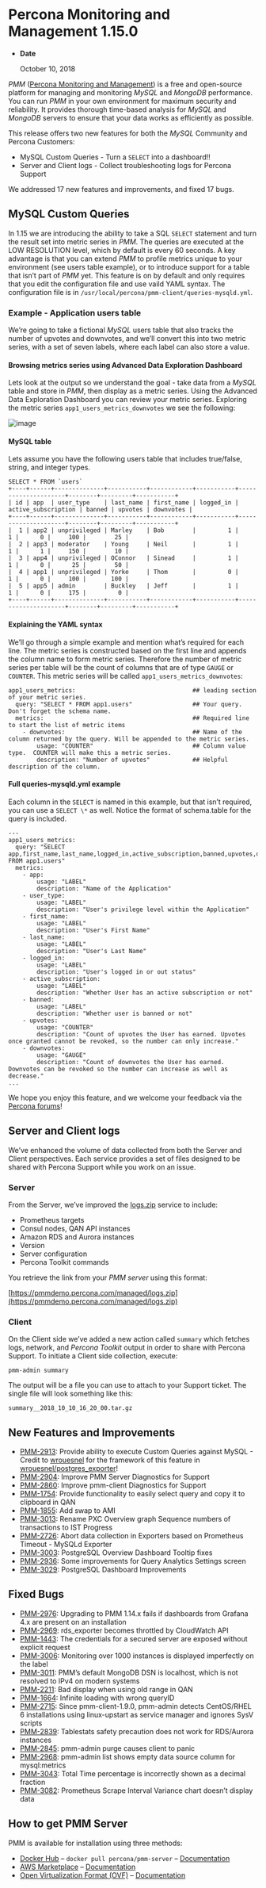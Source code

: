 # Percona Monitoring and Management 1.15.0

* **Date**

    October 10, 2018

*PMM* ([Percona Monitoring and Management](../index.md)) is a free and open-source platform for managing and monitoring *MySQL* and *MongoDB* performance. You can run *PMM* in your own environment for maximum security and reliability. It provides thorough time-based analysis for *MySQL* and *MongoDB* servers to ensure that your data works as efficiently as possible.

This release offers two new features for both the *MySQL* Community and Percona Customers:

* MySQL Custom Queries - Turn a `SELECT` into a dashboard!!
* Server and Client logs - Collect troubleshooting logs for Percona Support

We addressed 17 new features and improvements, and fixed 17 bugs.

## MySQL Custom Queries

In 1.15 we are introducing the ability to take a SQL `SELECT` statement and turn the result set into metric series in *PMM*.  The queries are executed at the LOW RESOLUTION level, which by default is every 60 seconds.  A key advantage is that you can extend *PMM* to profile metrics unique to your environment (see users table example), or to introduce support for a table that isn’t part of *PMM* yet. This feature is on by default and only requires that you edit the configuration file and use vaild YAML syntax.  The configuration file is in `/usr/local/percona/pmm-client/queries-mysqld.yml`.

### Example - Application users table

We’re going to take a fictional *MySQL* users table that also tracks the number of upvotes and downvotes, and we’ll convert this into two metric series, with a set of seven labels, where each label can also store a value.

#### Browsing metrics series using Advanced Data Exploration Dashboard

Lets look at the output so we understand the goal - take data from a *MySQL* table and store in *PMM*, then display as a metric series.  Using the Advanced Data Exploration Dashboard you can review your metric series. Exploring the metric series `app1_users_metrics_downvotes` we see the following:

![image](../_images/1.15.0-1.png)

#### MySQL table

Lets assume you have the following users table that includes true/false, string, and integer types.

```
SELECT * FROM `users`
+----+------+--------------+-----------+------------+-----------+---------------------+--------+---------+-----------+
| id | app  | user_type    | last_name | first_name | logged_in | active_subscription | banned | upvotes | downvotes |
+----+------+--------------+-----------+------------+-----------+---------------------+--------+---------+-----------+
|  1 | app2 | unprivileged | Marley    | Bob        |         1 |                   1 |      0 |     100 |        25 |
|  2 | app3 | moderator    | Young     | Neil       |         1 |                   1 |      1 |     150 |        10 |
|  3 | app4 | unprivileged | OConnor   | Sinead     |         1 |                   1 |      0 |      25 |        50 |
|  4 | app1 | unprivileged | Yorke     | Thom       |         0 |                   1 |      0 |     100 |       100 |
|  5 | app5 | admin        | Buckley   | Jeff       |         1 |                   1 |      0 |     175 |         0 |
+----+------+--------------+-----------+------------+-----------+---------------------+--------+---------+-----------+
```

#### Explaining the YAML syntax

We’ll go through a simple example and mention what’s required for each line.  The metric series is constructed based on the first line and appends the column name to form metric series. Therefore the number of metric series per table will be the count of columns that are of type `GAUGE` or `COUNTER`.  This metric series will be called `app1_users_metrics_downvotes`:

```
app1_users_metrics:                                 ## leading section of your metric series.
  query: "SELECT * FROM app1.users"                 ## Your query. Don't forget the schema name.
  metrics:                                          ## Required line to start the list of metric items
    - downvotes:                                    ## Name of the column returned by the query. Will be appended to the metric series.
        usage: "COUNTER"                            ## Column value type.  COUNTER will make this a metric series.
        description: "Number of upvotes"            ## Helpful description of the column.
```

#### Full queries-mysqld.yml example

Each column in the `SELECT` is named in this example, but that isn’t required, you can use a `SELECT \*` as well.  Notice the format of schema.table for the query is included.

```
---
app1_users_metrics:
  query: "SELECT app,first_name,last_name,logged_in,active_subscription,banned,upvotes,downvotes FROM app1.users"
  metrics:
    - app:
        usage: "LABEL"
        description: "Name of the Application"
    - user_type:
        usage: "LABEL"
        description: "User's privilege level within the Application"
    - first_name:
        usage: "LABEL"
        description: "User's First Name"
    - last_name:
        usage: "LABEL"
        description: "User's Last Name"
    - logged_in:
        usage: "LABEL"
        description: "User's logged in or out status"
    - active_subscription:
        usage: "LABEL"
        description: "Whether User has an active subscription or not"
    - banned:
        usage: "LABEL"
        description: "Whether user is banned or not"
    - upvotes:
        usage: "COUNTER"
        description: "Count of upvotes the User has earned. Upvotes once granted cannot be revoked, so the number can only increase."
    - downvotes:
        usage: "GAUGE"
        description: "Count of downvotes the User has earned. Downvotes can be revoked so the number can increase as well as decrease."
...
```

We hope you enjoy this feature, and we welcome your feedback via the [Percona forums](https://percona.com/forums)!

## Server and Client logs

We’ve enhanced the volume of data collected from both the Server and Client perspectives.  Each service provides a set of files designed to be shared with Percona Support while you work on an issue.

### Server

From the Server, we’ve improved the [logs.zip](https://pmmdemo.percona.com/managed/logs.zip) service to include:

* Prometheus targets
* Consul nodes, QAN API instances
* Amazon RDS and Aurora instances
* Version
* Server configuration
* Percona Toolkit commands

You retrieve the link from your *PMM server* using this format:

[https://pmmdemo.percona.com/managed/logs.zip](https://pmmdemo.percona.com/managed/logs.zip)

### Client

On the Client side we’ve added a new action called `summary` which fetches logs, network, and *Percona Toolkit* output in order to share with Percona Support. To initiate a Client side collection, execute:

```
pmm-admin summary
```

The output will be a file you can use to attach to your Support ticket.  The single file will look something like this:

```
summary__2018_10_10_16_20_00.tar.gz
```

## New Features and Improvements

* [PMM-2913](https://jira.percona.com/browse/PMM-2913): Provide ability to execute Custom Queries against MySQL - Credit to [wrouesnel](https://github.com/wrouesnel) for the framework of this feature in [wrouesnel/postgres_exporter](https://github.com/wrouesnel/postgres_exporter)!
* [PMM-2904](https://jira.percona.com/browse/PMM-2904): Improve PMM Server Diagnostics for Support
* [PMM-2860](https://jira.percona.com/browse/PMM-2860): Improve pmm-client Diagnostics for Support
* [PMM-1754](https://jira.percona.com/browse/PMM-1754): Provide functionality to easily select query and copy it to clipboard in QAN
* [PMM-1855](https://jira.percona.com/browse/PMM-1855): Add swap to AMI
* [PMM-3013](https://jira.percona.com/browse/PMM-3013): Rename PXC Overview graph Sequence numbers of transactions to IST Progress
* [PMM-2726](https://jira.percona.com/browse/PMM-2726): Abort data collection in Exporters based on Prometheus Timeout - MySQLd Exporter
* [PMM-3003](https://jira.percona.com/browse/PMM-3003): PostgreSQL Overview Dashboard Tooltip fixes
* [PMM-2936](https://jira.percona.com/browse/PMM-2936): Some improvements for Query Analytics Settings screen
* [PMM-3029](https://jira.percona.com/browse/PMM-3029): PostgreSQL Dashboard Improvements

## Fixed Bugs

* [PMM-2976](https://jira.percona.com/browse/PMM-2976): Upgrading to PMM 1.14.x fails if dashboards from Grafana 4.x are present on an installation
* [PMM-2969](https://jira.percona.com/browse/PMM-2969): rds_exporter becomes throttled by CloudWatch API
* [PMM-1443](https://jira.percona.com/browse/PMM-1443): The credentials for a secured server are exposed without explicit request
* [PMM-3006](https://jira.percona.com/browse/PMM-3006): Monitoring over 1000 instances is displayed imperfectly on the label
* [PMM-3011](https://jira.percona.com/browse/PMM-3011): PMM’s default MongoDB DSN is localhost, which is not resolved to IPv4 on modern systems
* [PMM-2211](https://jira.percona.com/browse/PMM-2211): Bad display when using old range in QAN
* [PMM-1664](https://jira.percona.com/browse/PMM-1664): Infinite loading with wrong queryID
* [PMM-2715](https://jira.percona.com/browse/PMM-2715): Since pmm-client-1.9.0, pmm-admin detects CentOS/RHEL 6 installations using linux-upstart as service manager and ignores SysV scripts
* [PMM-2839](https://jira.percona.com/browse/PMM-2839): Tablestats safety precaution does not work for RDS/Aurora instances
* [PMM-2845](https://jira.percona.com/browse/PMM-2845): pmm-admin purge causes client to panic
* [PMM-2968](https://jira.percona.com/browse/PMM-2968): pmm-admin list shows empty data source column for mysql:metrics
* [PMM-3043](https://jira.percona.com/browse/PMM-3043): Total Time percentage is incorrectly shown as a decimal fraction
* [PMM-3082](https://jira.percona.com/browse/PMM-3082): Prometheus Scrape Interval Variance chart doesn’t display data

## How to get PMM Server

PMM is available for installation using three methods:

* [Docker Hub](https://hub.docker.com/r/percona/pmm-server/) – `docker pull percona/pmm-server` – [Documentation](../deploy/server/docker.md)
* [AWS Marketplace](https://aws.amazon.com/marketplace/pp/B077J7FYGX) – [Documentation](../deploy/server/ami.md)
* [Open Virtualization Format (OVF)](https://www.percona.com/downloads/pmm/) – [Documentation](../deploy/server/virtual-appliance.md)
